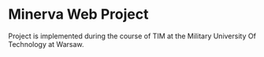 Minerva Web Project
=======


Project is implemented during the course of TIM at the Military University Of Technology at Warsaw.
